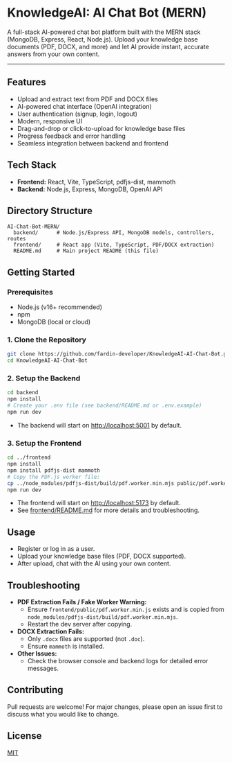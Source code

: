# KnowledgeAI: AI Chat Bot (MERN)

A full-stack AI-powered chat bot platform built with the MERN stack (MongoDB, Express, React, Node.js). Upload your knowledge base documents (PDF, DOCX, and more) and let AI provide instant, accurate answers from your own content.

---

## Features
- Upload and extract text from PDF and DOCX files
- AI-powered chat interface (OpenAI integration)
- User authentication (signup, login, logout)
- Modern, responsive UI
- Drag-and-drop or click-to-upload for knowledge base files
- Progress feedback and error handling
- Seamless integration between backend and frontend

## Tech Stack
- **Frontend:** React, Vite, TypeScript, pdfjs-dist, mammoth
- **Backend:** Node.js, Express, MongoDB, OpenAI API

## Directory Structure
```
AI-Chat-Bot-MERN/
  backend/      # Node.js/Express API, MongoDB models, controllers, routes
  frontend/     # React app (Vite, TypeScript, PDF/DOCX extraction)
  README.md     # Main project README (this file)
```

## Getting Started

### Prerequisites
- Node.js (v16+ recommended)
- npm
- MongoDB (local or cloud)

### 1. Clone the Repository
```sh
git clone https://github.com/fardin-developer/KnowledgeAI-AI-Chat-Bot.git
cd KnowledgeAI-AI-Chat-Bot
```

### 2. Setup the Backend
```sh
cd backend
npm install
# Create your .env file (see backend/README.md or .env.example)
npm run dev
```
- The backend will start on [http://localhost:5001](http://localhost:5001) by default.

### 3. Setup the Frontend
```sh
cd ../frontend
npm install
npm install pdfjs-dist mammoth
# Copy the PDF.js worker file:
cp ../node_modules/pdfjs-dist/build/pdf.worker.min.mjs public/pdf.worker.min.js
npm run dev
```
- The frontend will start on [http://localhost:5173](http://localhost:5173) by default.
- See [frontend/README.md](frontend/README.md) for more details and troubleshooting.

## Usage
- Register or log in as a user.
- Upload your knowledge base files (PDF, DOCX supported).
- After upload, chat with the AI using your own content.

## Troubleshooting
- **PDF Extraction Fails / Fake Worker Warning:**
  - Ensure `frontend/public/pdf.worker.min.js` exists and is copied from `node_modules/pdfjs-dist/build/pdf.worker.min.mjs`.
  - Restart the dev server after copying.
- **DOCX Extraction Fails:**
  - Only `.docx` files are supported (not `.doc`).
  - Ensure `mammoth` is installed.
- **Other Issues:**
  - Check the browser console and backend logs for detailed error messages.

## Contributing
Pull requests are welcome! For major changes, please open an issue first to discuss what you would like to change.

## License
[MIT](LICENSE)
